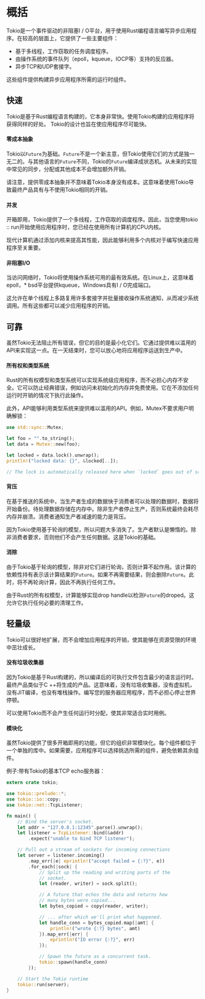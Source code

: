 # 概括

Tokio是一个事件驱动的非阻塞I / O平台，用于使用Rust编程语言编写异步应用程序。在较高的层面上，它提供了一些主要组件：

* 基于多线程，工作窃取的任务调度程序。
* 由操作系统的事件队列（epoll，kqueue，IOCP等）支持的反应器。
* 异步TCP和UDP套接字。

这些组件提供构建异步应用程序所需的运行时组件。

## 快速

Tokio是基于Rust编程语言构建的，它本身非常快。使用Tokio构建的应用程序将获得同样的好处。 Tokio的设计也旨在使应用程序尽可能快。

#### 零成本抽象

Tokio以`Future`为基础。`Future`不是一个新主意，但Tokio使用它们的方式是独一无二的。与其他语言的`Future`不同，Tokio的`Future`编译成状态机。从未来的实现中常见的同步，分配或其他成本不会增加额外开销。

请注意，提供零成本抽象并不意味着Tokio本身没有成本。这意味着使用Tokio导致最终产品具有与不使用Tokio相同的开销。

#### 并发

开箱即用，Tokio提供了一个多线程，工作窃取的调度程序。因此，当您使用tokio :: run开始使用应用程序时，您已经在使用所有计算机的CPU内核。

现代计算机通过添加内核来提高其性能，因此能够利用多个内核对于编写快速应用程序至关重要。

#### 非阻塞I/O

当访问网络时，Tokio将使用操作系统可用的最有效系统。在Linux上，这意味着epoll，* bsd平台提供kqueue，Windows具有I / O完成端口。

这允许在单个线程上多路复用许多套接字并批量接收操作系统通知，从而减少系统调用。所有这些都可以减少应用程序的开销。

## 可靠

虽然Tokio无法阻止所有错误，但它的目的是最小化它们。它通过提供难以滥用的API来实现这一点。在一天结束时，您可以放心地将应用程序运送到生产中。

#### 所有权和类型系统

Rust的所有权模型和类型系统可以实现系统级应用程序，而不必担心内存不安全。它可以防止经典错误，例如访问未初始化的内存并免费使用。它在不添加任何运行时开销的情况下执行此操作。

此外，API能够利用类型系统来提供难以滥用的API。例如，Mutex不要求用户明确解锁：

```rust
use std::sync::Mutex;

let foo = "".to_string();
let data = Mutex::new(foo);

let locked = data.lock().unwrap();
println!("locked data: {}", &locked[..]);

// The lock is automatically released here when `locked` goes out of scope.
```

#### 背压

在基于推送的系统中，当生产者生成的数据快于消费者可以处理的数据时，数据将开始备份。待处理数据存储在内存中。除非生产者停止生产，否则系统最终会耗尽内存并崩溃。消费者通知生产者减速的能力是背压。

因为Tokio使用基于轮询的模型，所以问题大多消失了。生产者默认是懒惰的。除非消费者要求，否则他们不会产生任何数据。这是Tokio的基础。

#### 消除

由于Tokio基于轮询的模型，除非对它们进行轮询，否则计算不起作用。该计算的依赖性持有表示该计算结果的`Future`。如果不再需要结果，则会删除`Future`。此时，将不再轮询计算，因此不再执行任何工作。

由于Rust的所有权模型，计算能够实现drop handle以检测`Future`的droped。这允许它执行任何必要的清理工作。

## 轻量级

Tokio可以很好地扩展，而不会增加应用程序的开销，使其能够在资源受限的环境中茁壮成长。

#### 没有垃圾收集器
因为Tokio是基于Rust构建的，所以编译后的可执行文件包含最少的语言运行时。最终产品类似于C ++将生成的产品。这意味着，没有垃圾收集器，没有虚拟机，没有JIT编译，也没有堆栈操作。编写您的服务器应用程序，而不必担心停止世界停顿。

可以使用Tokio而不会产生任何运行时分配，使其非常适合实时用例。

#### 模块化

虽然Tokio提供了很多开箱即用的功能，但它的组织非常模块化。每个组件都位于一个单独的库中。如果需要，应用程序可以选择挑选所需的组件，避免依赖其余组件。

例子:带有Tokio的基本TCP echo服务器：

```rust
extern crate tokio;

use tokio::prelude::*;
use tokio::io::copy;
use tokio::net::TcpListener;

fn main() {
    // Bind the server's socket.
    let addr = "127.0.0.1:12345".parse().unwrap();
    let listener = TcpListener::bind(&addr)
        .expect("unable to bind TCP listener");

    // Pull out a stream of sockets for incoming connections
    let server = listener.incoming()
        .map_err(|e| eprintln!("accept failed = {:?}", e))
        .for_each(|sock| {
            // Split up the reading and writing parts of the
            // socket.
            let (reader, writer) = sock.split();

            // A future that echos the data and returns how
            // many bytes were copied...
            let bytes_copied = copy(reader, writer);

            // ... after which we'll print what happened.
            let handle_conn = bytes_copied.map(|amt| {
                println!("wrote {:?} bytes", amt)
            }).map_err(|err| {
                eprintln!("IO error {:?}", err)
            });

            // Spawn the future as a concurrent task.
            tokio::spawn(handle_conn)
        });

    // Start the Tokio runtime
    tokio::run(server);
}
```
